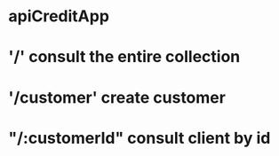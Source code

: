 # apiCreditApp
# '/'  consult the entire collection
# '/customer' create customer
# "/:customerId" consult client by id
